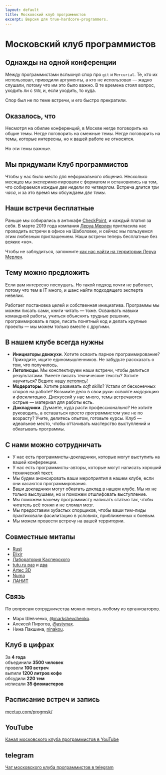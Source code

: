 ```yaml
---
layout: default
title: Московский клуб программистов
excerpt: Версия для true-hardcore-programmers.
---
```


# Московский клуб программистов

## Однажды на одной конференции

Между программистами вспыхнул спор про `git` и `Mercurial`.
Те, кто их использовал, приводили аргументы, а кто не использовал&nbsp;&mdash; жадно слушали, потому что им это было важно.
В те времена стоял вопрос, уходить ли с `SVN`, и, если уходить, то куда.

Спор был не по теме встречи, и его быстро прекратили.

## Оказалось, что

Несмотря на обилие конференций, в Москве негде поговорить на общие темы. Негде поговорить
на смежные темы. Негде поговорить на темы, которые интересны, но к вашей работе не относятся.

Но эти темы важные.

## Мы придумали Клуб программистов

Чтобы у нас было место для неформального общения. Несколько месяцев мы экспериментировали
с форматом и остановились на том, что собираемся *каждые две недели по четвергам*.
Встреча длится *три часа*, и за это время мы обсуждаем *две темы*.

## Наши встречи бесплатные

Раньше мы собирались в антикафе [CheckPoint](https://chpoint.ru/), и каждый
платил за себя. В марте 2019 года компания [Леруа Мерлен](https://leroymerlin.ru/)
пригласила нас проводить встречи в офисе на Шаболовке, и сейчас мы пользуемся этим любезным приглашением.
Наши встречи теперь бесплатные без всяких &laquo;но&raquo;.

Чтобы не заблудиться, запомните [как нас найти на территории Леруа Мерлен](/how-to-find).

## Тему можно предложить

Если вам интересно послушать. Но такой подход почти не работает, потому что тем в IT много, и шанс
найти подходящего эксперта невелик.

Работает постановка целей и собственная инициатива. Программы мы можем писать сами,
книги читать&nbsp;&mdash; тоже. Осваивать навыки командной работы, учиться объяснять трудные
решения, программировать в паре, писать понятный код и делать крупные проекты&nbsp;&mdash; мы можем
только вместе с другими.

## В нашем клубе всегда нужны

* **Инициаторы движухи**. Хотите освоить парное программирование? Приходите, ищите
  единомышленников. Не забудьте рассказать о том, что получилось.
* **Летописцы**. Мы конспектируем наши встречи, чтобы делиться результатами.
  Умеете писать технические тексты? Хотите научиться? Ведите нашу [летопись](/results/)!
* **Модераторы**. Хотите развивать *soft skills*? Устали от бесконечных споров на работе?
  Возьмите дело в свои руки: освойте *модерацию* и *фасилитацию*.
  Дискуссий у нас много, темы встречаются острые&nbsp;&mdash; материал для работы есть.
* **Докладчики**. Думаете, куда расти профессионально? Не хотите руководить, а
  оставаться *просто программистом* уже не по возрасту? Учите, делитесь опытом,
  готовьте курсы. Клуб&nbsp;&mdash; идеальное место, чтобы оттачивать мастерство выступлений
  и обкатывать программы.

## С нами можно сотрудничать

* У нас есть программисты-докладчики, которые могут выступить на вашей конференции.
* У нас есть программисты-авторы, которые могут написать хороший технический текст.
* Мы будем анонсировать ваши мероприятия в нашем клубе, если они касаются программирования.
* Ваши докладчики могут обкатать доклад в нашем клубе. Мы их не только выслушаем, но и поможем
  отшлифовать  выступление.
* Мы поможем вашему программисту написать статью так, чтобы читатель всё понял и не сломал мозг.
* Мы предоставим зубастых спорщиков, чтобы ваши тим-лиды практиковали фасилитацию в условиях,
  приближенных к боевым.
* Мы можем провести встречу на вашей территории.

## Совместные митапы

* [Rust](https://www.meetup.com/ru-RU/progmsk/events/244990301/)
* [Elixir](https://www.meetup.com/ru-RU/progmsk/events/247415150/)
* [Лаборатория Касперского](https://www.meetup.com/ru-RU/progmsk/events/259468961/)
* [tutu.ru раз](https://www.meetup.com/ru-RU/progmsk/events/241972284/) и [два](https://www.meetup.com/ru-RU/progmsk/events/265501676/)
* [Artec 3D](https://www.meetup.com/ru-RU/progmsk/events/239485046/)
* [Numa](https://www.meetup.com/ru-RU/progmsk/events/237575055/)
* [ЛАНИТ](https://www.meetup.com/ru-RU/progmsk/events/268501748/)

## Связь

По вопросам сотрудничества можно писать любому из организаторов.

* Марк Шевченко, [@markshevchenko](tg://resolve?domain=markshevchenko).
* Алексей Пирогов, [@astynax](tg://resolve?domain=astynax).
* Нина Пакшина, [ninakou](tg://resolve?domain=ninakou).

## Клуб в цифрах

За <strong>4 года</strong><br />
объединили <strong>3500 человек</strong><br />
провели <strong>100 встреч</strong><br />
выпили <strong>1200 литров кофе</strong><br />
обсудили <strong>220 тем</strong><br />
исписали <strong>35 фломастеров</strong>

## Расписание встреч и запись

[meetup.com/progmsk/](https://www.meetup.com/ru-RU/progmsk/)

## YouTube

[Канал московского клуба программистов в YouTube](https://www.youtube.com/channel/UCsVt9EN6QJv0Q7qiYoxSEjw)

## telegram

[Чат московского клуба программистов в telegram](http://t.me/progmsk)